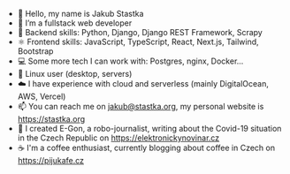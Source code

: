 - 👋 Hello, my name is Jakub Stastka
- 👀 I’m a fullstack web developer
- 🐍 Backend skills: Python, Django, Django REST Framework, Scrapy
- ⚛️ Frontend skills: JavaScript, TypeScript, React, Next.js, Tailwind, Bootstrap
- 💻 Some more tech I can work with: Postgres, nginx, Docker...
- 🐧 Linux user (desktop, servers)
- ☁️ I have experience with cloud and serverless (mainly DigitalOcean, AWS, Vercel)
- 📫 You can reach me on jakub@stastka.org, my personal website is https://stastka.org
- 🤖 I created E-Gon, a robo-journalist, writing about the Covid-19 situation in the Czech Republic on https://elektronickynovinar.cz
- ☕ I'm a coffee enthusiast, currently blogging about coffee in Czech on https://pijukafe.cz
